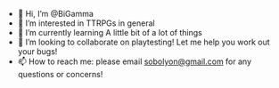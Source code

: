 - 👋 Hi, I’m @BiGamma
- 👀 I’m interested in TTRPGs in general
- 🌱 I’m currently learning A little bit of a lot of things
- 💞️ I’m looking to collaborate on playtesting! Let me help you work out your bugs!
- 📫 How to reach me: please email sobolyon@gmail.com for any questions or concerns!

<!---
BiGamma/BiGamma is a ✨ special ✨ repository because its `README.md` (this file) appears on your GitHub profile.
You can click the Preview link to take a look at your changes.
--->
